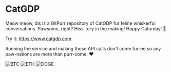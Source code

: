 # CatGDP
​Meow meow, dis iz a GitPurr repository of CatGDP fur feline whiskerful conversations. Pawsome, right? Hiss-tory in the making! Happy Caturday! 🐾 

Try it: https://www.catgdp.com

Running the service and making those API calls don't come fur-ee so any paw-nations are more than purr-come. :heart:

![BTC](https://img.shields.io/badge/BTC-3F6qmL1hXxTwyusBKzCEE99xp4Xq5zS5WW-orange) ![ETH](https://img.shields.io/badge/ETH-0x62b51e4f3ae971338f1016f4cab52159c2aacf2a-blue) ![DOGE](https://img.shields.io/badge/DOGE-DJCJpk61fwKNEQgPoK7fP8frojubAjuMUZ-yellowgreen)
